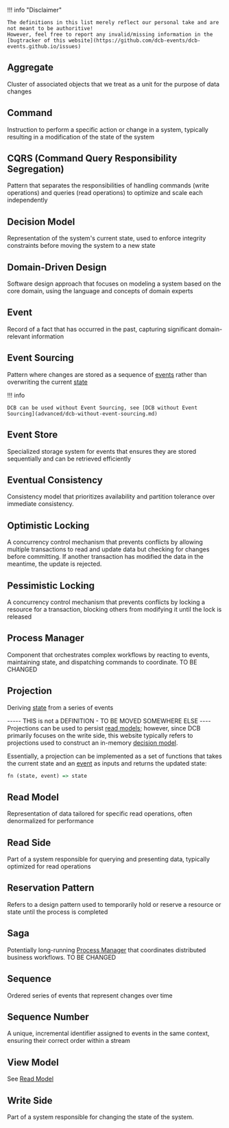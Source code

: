 !!! info "Disclaimer"

    The definitions in this list merely reflect our personal take and are not meant to be authoritive!
    However, feel free to report any invalid/missing information in the [bugtracker of this website](https://github.com/dcb-events/dcb-events.github.io/issues)

## Aggregate

Cluster of associated objects that we treat as a unit for the purpose of data changes

## Command

Instruction to perform a specific action or change in a system, typically resulting in a modification of the state of the system

## CQRS (Command Query Responsibility Segregation)

Pattern that separates the responsibilities of handling commands (write operations) and queries (read operations) to optimize and scale each independently

## Decision Model

Representation of the system's current state, used to enforce integrity constraints before moving the system to a new state

## Domain-Driven Design

Software design approach that focuses on modeling a system based on the core domain, using the language and concepts of domain experts

## Event

Record of a fact that has occurred in the past, capturing significant domain-relevant information

## Event Sourcing

Pattern where changes are stored as a sequence of [events](#event) rather than overwriting the current [state](#state)

!!! info

    DCB can be used without Event Sourcing, see [DCB without Event Sourcing](advanced/dcb-without-event-sourcing.md)

## Event Store

Specialized storage system for events that ensures they are stored sequentially and can be retrieved efficiently

## Eventual Consistency

Consistency model that prioritizes availability and partition tolerance over immediate consistency.

## Optimistic Locking

A concurrency control mechanism that prevents conflicts by allowing multiple transactions to read and update data but checking for changes before committing. If another transaction has modified the data in the meantime, the update is rejected.

## Pessimistic Locking

A concurrency control mechanism that prevents conflicts by locking a resource for a transaction, blocking others from modifying it until the lock is released

## Process Manager

Component that orchestrates complex workflows by reacting to events, maintaining state, and dispatching commands to coordinate. TO BE CHANGED

## Projection

Deriving [state](#state) from a series of events

----- THIS is not a DEFINITION - TO BE MOVED SOMEWHERE ELSE ----
Projections can be used to persist [read models](#read-model); however, since DCB primarily focuses on the write side, this website typically refers to projections used to construct an in-memory [decision model](#decision-model).

Essentially, a projection can be implemented as a set of functions that takes the current state and an [event](#event) as inputs and returns the updated state:

```haskell
fn (state, event) => state
```

## Read Model

Representation of data tailored for specific read operations, often denormalized for performance

## Read Side

Part of a system responsible for querying and presenting data, typically optimized for read operations

## Reservation Pattern

Refers to a design pattern used to temporarily hold or reserve a resource or state until the process is completed

## Saga

Potentially long-running [Process Manager](#process-manager) that coordinates distributed business workflows. TO BE CHANGED

## Sequence

Ordered series of events that represent changes over time

## Sequence Number

A unique, incremental identifier assigned to events in the same context, ensuring their correct order within a stream

## View Model

See [Read Model](#read-model)

## Write Side

Part of a system responsible for changing the state of the system.
